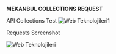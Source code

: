 **MEKANBUL COLLECTIONS REQUEST**

API Collections Test
![Web Teknolojileri1](https://user-images.githubusercontent.com/88718358/204543645-f7d0b9bb-5300-4b46-982f-cdd3a217878f.png)

Requests Screenshot

![Web Teknolojileri](https://user-images.githubusercontent.com/88718358/204544452-9b7a4633-1ab2-49ae-b0c1-7649b13405e4.png)
